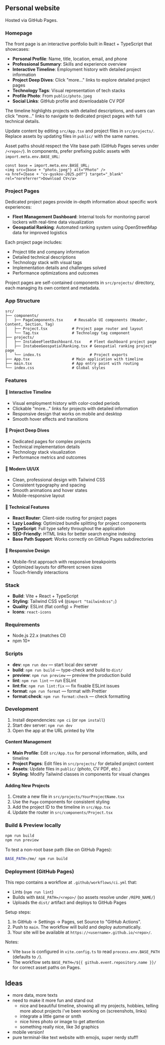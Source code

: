 ## Personal website

Hosted via GitHub Pages.

### Homepage

The front page is an interactive portfolio built in React + TypeScript that showcases:

- **Personal Profile**: Name, title, location, email, and phone
- **Professional Summary**: Skills and experience overview
- **Interactive Timeline**: Employment history with detailed project information
- **Project Deep Dives**: Click "more..." links to explore detailed project pages
- **Technology Tags**: Visual representation of tech stacks
- **Profile Photo**: From `public/photo.jpeg`
- **Social Links**: GitHub profile and downloadable CV PDF

The timeline highlights projects with detailed descriptions, and users can click "more..." links to navigate to dedicated project pages with full technical details.

Update content by editing `src/App.tsx` and project files in `src/projects/`. Replace assets by updating files in `public/` with the same names.

Asset paths should respect the Vite base path (GitHub Pages serves under `/<repo>/`). In components, prefer prefixing public assets with `import.meta.env.BASE_URL`:

```tsx
const base = import.meta.env.BASE_URL;
<img src={base + "photo.jpeg"} alt="Photo" />
<a href={base + "cv-guskov-2025.pdf"} target="_blank" rel="noreferrer">Download CV</a>
```

### Project Pages

Dedicated project pages provide in-depth information about specific work experiences:

- **Fleet Management Dashboard**: Internal tools for monitoring parcel lockers with real-time data visualization
- **Geospatial Ranking**: Automated ranking system using OpenStreetMap data for improved logistics

Each project page includes:

- Project title and company information
- Detailed technical descriptions
- Technology stack with visual tags
- Implementation details and challenges solved
- Performance optimizations and outcomes

Project pages are self-contained components in `src/projects/` directory, each managing its own content and metadata.

### App Structure

```
src/
├── components/
│   ├── PageComponents.tsx     # Reusable UI components (Header, Content, Section, Tag)
│   ├── Project.tsx           # Project page router and layout
│   └── Tag.tsx               # Technology tag component
├── projects/
│   ├── InstabeeFleetDashboard.tsx    # Fleet dashboard project page
│   ├── InstabeeGeospatialRanking.tsx # Geospatial ranking project page
│   └── index.ts                      # Project exports
├── App.tsx                   # Main application with timeline
├── main.tsx                  # App entry point with routing
└── index.css                 # Global styles
```

### Features

#### 🎯 **Interactive Timeline**

- Visual employment history with color-coded periods
- Clickable "more..." links for projects with detailed information
- Responsive design that works on mobile and desktop
- Smooth hover effects and transitions

#### 📄 **Project Deep Dives**

- Dedicated pages for complex projects
- Technical implementation details
- Technology stack visualization
- Performance metrics and outcomes

#### 🎨 **Modern UI/UX**

- Clean, professional design with Tailwind CSS
- Consistent typography and spacing
- Smooth animations and hover states
- Mobile-responsive layout

#### 🔧 **Technical Features**

- **React Router**: Client-side routing for project pages
- **Lazy Loading**: Optimized bundle splitting for project components
- **TypeScript**: Full type safety throughout the application
- **SEO-Friendly**: HTML links for better search engine indexing
- **Base Path Support**: Works correctly on GitHub Pages subdirectories

#### 📱 **Responsive Design**

- Mobile-first approach with responsive breakpoints
- Optimized layouts for different screen sizes
- Touch-friendly interactions

### Stack

- **Build**: Vite + React + TypeScript
- **Styling**: Tailwind CSS v4 (`@import "tailwindcss";`)
- **Quality**: ESLint (flat config) + Prettier
- **Icons**: `react-icons`

### Requirements

- Node.js 22.x (matches CI)
- npm 10+

### Scripts

- **dev**: `npm run dev` — start local dev server
- **build**: `npm run build` — type-check and build to `dist/`
- **preview**: `npm run preview` — preview the production build
- **lint**: `npm run lint` — run ESLint
- **lint:fix**: `npm run lint:fix` — fix fixable ESLint issues
- **format**: `npm run format` — format with Prettier
- **format:check**: `npm run format:check` — check formatting

### Development

1. Install dependencies: `npm ci` (or `npm install`)
2. Start dev server: `npm run dev`
3. Open the app at the URL printed by Vite

#### **Content Management**

- **Main Profile**: Edit `src/App.tsx` for personal information, skills, and timeline
- **Project Pages**: Edit files in `src/projects/` for detailed project content
- **Assets**: Update files in `public/` (photo, CV PDF, etc.)
- **Styling**: Modify Tailwind classes in components for visual changes

#### **Adding New Projects**

1. Create a new file in `src/projects/YourProjectName.tsx`
2. Use the `Page` components for consistent styling
3. Add the project ID to the timeline in `src/App.tsx`
4. Update the router in `src/components/Project.tsx`

### Build & Preview locally

```bash
npm run build
npm run preview
```

To test a non-root base path (like on GitHub Pages):

```bash
BASE_PATH=/me/ npm run build
```

### Deployment (GitHub Pages)

This repo contains a workflow at `.github/workflows/ci.yml` that:

- Lints (`npm run lint`)
- Builds with `BASE_PATH=/<repo>/` (so assets resolve under `/REPO_NAME/`)
- Uploads the `dist/` artifact and deploys to GitHub Pages

Setup steps:

1. In GitHub → Settings → Pages, set Source to "GitHub Actions".
2. Push to `main`. The workflow will build and deploy automatically.
3. Your site will be available at `https://<username>.github.io/<repo>/`.

Notes:

- Vite `base` is configured in `vite.config.ts` to read `process.env.BASE_PATH` (defaults to `/`).
- The workflow sets `BASE_PATH=/${{ github.event.repository.name }}/` for correct asset paths on Pages.

## Ideas

- more data, more texts
- need to make it more fun and stand out
  - nice and beautiful timeline, showing all my projects, hobbies, telling more about projects i've been working on (screenshots, links)
  - integrate a little game or smth
  - nice hires photo or image to get attention
  - something really nice, like 3d graphics
- mobile version!
- pure terminal-like text website with emojis, super nerdy stuff!
